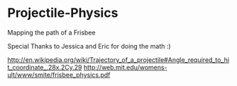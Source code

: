 Projectile-Physics
==================

Mapping the path of a Frisbee

Special Thanks to Jessica and Eric for doing the math :)

http://en.wikipedia.org/wiki/Trajectory_of_a_projectile#Angle_required_to_hit_coordinate_.28x.2Cy.29
http://web.mit.edu/womens-ult/www/smite/frisbee_physics.pdf
